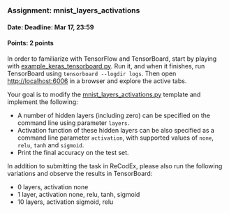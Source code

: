 ### Assignment: mnist_layers_activations
#### Date: Deadline: Mar 17, 23:59
#### Points: 2 points

In order to familiarize with TensorFlow and TensorBoard, start by playing with
[example_keras_tensorboard.py](https://github.com/ufal/npfl114/tree/master/labs/01/example_keras_tensorboard.py).
Run it, and when it finishes, run TensorBoard using `tensorboard --logdir logs`.
Then open <http://localhost:6006> in a browser and explore the active tabs.

Your goal is to modify the
[mnist_layers_activations.py](https://github.com/ufal/npfl114/tree/master/labs/01/mnist_layers_activations.py)
template and implement the following:
- A number of hidden layers (including zero) can be specified on the command line
  using parameter `layers`.
- Activation function of these hidden layers can be also specified as a command
  line parameter `activation`, with supported values of `none`, `relu`, `tanh`
  and `sigmoid`.
- Print the final accuracy on the test set.

In addition to submitting the task in ReCodEx, please also run the following
variations and observe the results in TensorBoard:
- 0 layers, activation none
- 1 layer, activation none, relu, tanh, sigmoid
- 10 layers, activation sigmoid, relu
